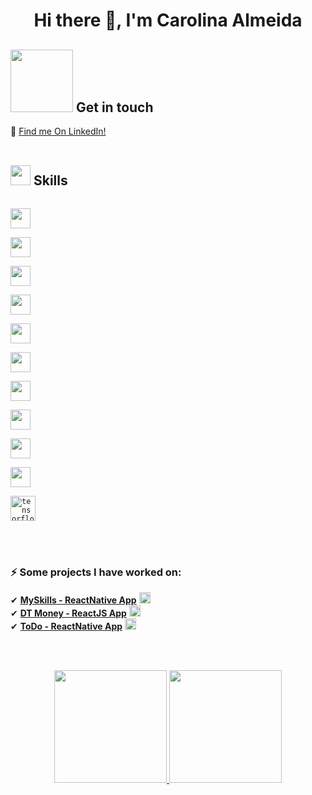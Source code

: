<h1 align="center">Hi there 👋, I'm Carolina Almeida</h1>

<h4 align="center" Hey 👋🏻, I am a Software Engineer from Brasil. ✨</h4>

<!--align="center"
<p>-->
## <img src='https://raw.githubusercontent.com/ShahriarShafin/ShahriarShafin/main/Assets/handshake.gif' width="100px"> Get in touch
:rocket: [Find me On LinkedIn!](https://www.linkedin.com/in/anacalbuquerque/)
<br>
<br>

<h2>
<img src="https://media2.giphy.com/media/QssGEmpkyEOhBCb7e1/giphy.gif?cid=ecf05e47a0n3gi1bfqntqmob8g9aid1oyj2wr3ds3mg700bl&rid=giphy.gif" width=32px /> Skills
</h2>

<code> <!-- Python-->
<img width ='32px' src ='https://raw.githubusercontent.com/rahulbanerjee26/githubAboutMeGenerator/main/icons/python.svg'> 
</code>
<code>  <!-- ReactJS-->
<img width='32px' src='https://raw.githubusercontent.com/rahulbanerjee26/githubAboutMeGenerator/main/icons/reactjs.svg'>
</code>
<code>  <!-- JS-->
<img width='32px' src='https://raw.githubusercontent.com/rahulbanerjee26/githubAboutMeGenerator/main/icons/javascript.svg'> 
</code>
<code>  <!-- TypeScript-->
<img width='32px' src='https://raw.githubusercontent.com/rahulbanerjee26/githubAboutMeGenerator/main/icons/typescript.svg'> 
</code>
<code>  <!-- scikit-->
<img width='32px' src='https://raw.githubusercontent.com/rahulbanerjee26/githubAboutMeGenerator/main/icons/scikit.svg'>
</code>
<code>  <!-- sqlite-->
 <img width='32px' src='https://raw.githubusercontent.com/rahulbanerjee26/githubAboutMeGenerator/main/icons/sqlite.svg'>
</code>
<code>  <!-- pytorch-->
<img width='32px' src='https://raw.githubusercontent.com/rahulbanerjee26/githubAboutMeGenerator/main/icons/pytorch.svg'>
</code>
<code>  <!-- css-->
<img width='32px' src='https://raw.githubusercontent.com/rahulbanerjee26/githubAboutMeGenerator/main/icons/css.svg'> 
</code>
<code>  <!-- html-->
<img width='32px' src='https://raw.githubusercontent.com/rahulbanerjee26/githubAboutMeGenerator/main/icons/html.svg'> 
</code>
<code>  <!-- csharp-->
<img width='32px' src='https://raw.githubusercontent.com/rahulbanerjee26/githubAboutMeGenerator/main/icons/csharp.svg'>
</code>
<code>  <!-- tensorflow-->
<img src="https://www.vectorlogo.zone/logos/tensorflow/tensorflow-icon.svg" alt="tensorflow" width="40" height="40" />
</code>
<!--a href= https://github.com/Aditya664?tab=repositories&q=&type=&language=android&sort= > <img width ='32px' src ='https://raw.githubusercontent.com/rahulbanerjee26/githubAboutMeGenerator/main/icons/android.svg'> </a-->
<!--a href= https://github.com/Aditya664?tab=repositories&q=&type=&language=c&sort= > <img width ='32px' src ='https://raw.githubusercontent.com/rahulbanerjee26/githubAboutMeGenerator/main/icons/c.svg'> </a>
<a href= https://github.com/Aditya664?tab=repositories&q=&type=&language=cpp&sort= > <img width ='32px' src ='https://raw.githubusercontent.com/rahulbanerjee26/githubAboutMeGenerator/main/icons/cpp.svg'> </a-->
<br>
<br>

### ⚡ Some projects I have worked on:

✔ **[MySkills - ReactNative App](https://github.com/cgalmeida/myskills-app)** <img width='18px' src='https://raw.githubusercontent.com/rahulbanerjee26/githubAboutMeGenerator/main/icons/reactjs.svg'> <br>
✔ **[DT Money - ReactJS App](https://github.com/cgalmeida/DTMoney-ReactJS-App)** <img width='18px' src='https://raw.githubusercontent.com/rahulbanerjee26/githubAboutMeGenerator/main/icons/reactjs.svg'> <br>
✔ **[ToDo - ReactNative App](https://github.com/cgalmeida/todo-app-react-native)** <img width='18px' src='https://raw.githubusercontent.com/rahulbanerjee26/githubAboutMeGenerator/main/icons/reactjs.svg'> <br>
<!--✔ **[Github stats - anuraghazra](https://github.com/anuraghazra/github-readme-stats)** <br>
✔ **[Jobream - List-of-Learning-Resources](https://github.com/Jobream/List-of-Learning-Resources)** <br>
✔ **[EddieHubCommunity - awesome-github-profiles](https://github.com/EddieHubCommunity/awesome-github-profiles)** <br> -->
<br>
<br>
<p align="center">
    <a href="https://github.com/cgalmeida">
        <img height="180em"
            src="https://github-readme-stats-eight-theta.vercel.app/api?username=cgalmeida&show_icons=true&theme=algolia&include_all_commits=true&count_private=true" />
        <img height="180em"
            src="https://github-readme-stats-eight-theta.vercel.app/api/top-langs/?username=cgalmeida&layout=compact&langs_count=8&theme=algolia" />
    </a>
</p>
<br>
<br>
<!--------------------------CONNECT WITH ME--------------------------------------------->
<!--h2> <img src='https://raw.githubusercontent.com/ShahriarShafin/ShahriarShafin/main/Assets/handshake.gif' width="100px"> Connect with me  </h2>
<a href = 'https://www.linkedin.com/in/anacalbuquerque/'> 
 <img width = '32px' align= 'center' src="https://raw.githubusercontent.com/rahulbanerjee26/githubAboutMeGenerator/main/icons/linked-in-alt.svg"/></a-->
        <!--a href = 'https://www.twitter.com/NoobCoder07'> <img width = '32px' align= 'center' src="https://raw.githubusercontent.com/rahulbanerjee26/githubAboutMeGenerator/main/icons/twitter.svg"/></a> 
<a href = 'https://medium.com/@adityadeshmukh7350'> <img width = '32px' align= 'center' src="https://raw.githubusercontent.com/rahulbanerjee26/githubAboutMeGenerator/main/icons/medium.svg"/></a> 
<a href = 'http://aditya664.me/'> <img width = '32px' align= 'center' src="https://raw.githubusercontent.com/rahulbanerjee26/githubAboutMeGenerator/main/icons/portfolio.png"/></a> 
<a href = 'https://www.github.com/Aditya664'> <img width = '32px' align= 'center' src="https://raw.githubusercontent.com/rahulbanerjee26/githubAboutMeGenerator/main/icons/github.svg"/></a-->

<br>
<br>
<br>

<!--
**cgalmeida/cgalmeida** is a ✨ _special_ ✨ repository because its `README.md` (this file) appears on your GitHub profile.

Here are some ideas to get you started:

- 🔭 I’m currently working on ...
- 🌱 I’m currently learning ...
- 👯 I’m looking to collaborate on ...
- 🤔 I’m looking for help with ...
- 💬 Ask me about ...
- 📫 How to reach me: ...
- 😄 Pronouns: ...
- ⚡ Fun fact: ...
 -:chart_with_upwards_trend:  My GitHub Stats: 
-->
